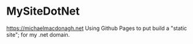 # MySiteDotNet
https://michaelmacdonagh.net
Using Github Pages to put build a "static site";
for my .net domain.

